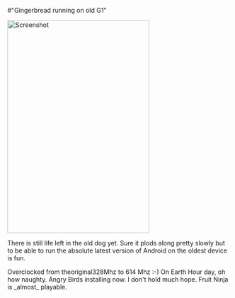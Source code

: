 #"Gingerbread running on old G1"


 <div class='p_embed p_image_embed'>
<img alt="Screenshot" height="480" src="http://getfile0.posterous.com/getfile/files.posterous.com/conoroneill/GI6F2RpZspGveQTOfl7dpOlldeGBFARQNvTDLrTDI6TlZdJbnmXh3tueBPgP/screenshot.png" width="320" />
</div>
<p>There is still life left in the old dog yet. Sure it plods along pretty slowly but to be able to run the absolute latest version of Android on the oldest device is fun.</p><p /><div>Overclocked from theoriginal328Mhz to 614 Mhz :-) On Earth Hour day, oh how naughty. Angry Birds installing now. I don&#39;t hold much hope. Fruit Ninja is _almost_ playable.<p /></div>
 